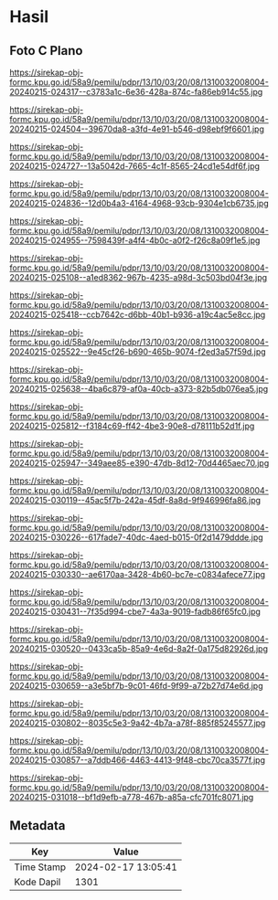 # Hasil

## Foto C Plano

https://sirekap-obj-formc.kpu.go.id/58a9/pemilu/pdpr/13/10/03/20/08/1310032008004-20240215-024317--c3783a1c-6e36-428a-874c-fa86eb914c55.jpg

https://sirekap-obj-formc.kpu.go.id/58a9/pemilu/pdpr/13/10/03/20/08/1310032008004-20240215-024504--39670da8-a3fd-4e91-b546-d98ebf9f6601.jpg

https://sirekap-obj-formc.kpu.go.id/58a9/pemilu/pdpr/13/10/03/20/08/1310032008004-20240215-024727--13a5042d-7665-4c1f-8565-24cd1e54df6f.jpg

https://sirekap-obj-formc.kpu.go.id/58a9/pemilu/pdpr/13/10/03/20/08/1310032008004-20240215-024836--12d0b4a3-4164-4968-93cb-9304e1cb6735.jpg

https://sirekap-obj-formc.kpu.go.id/58a9/pemilu/pdpr/13/10/03/20/08/1310032008004-20240215-024955--7598439f-a4f4-4b0c-a0f2-f26c8a09f1e5.jpg

https://sirekap-obj-formc.kpu.go.id/58a9/pemilu/pdpr/13/10/03/20/08/1310032008004-20240215-025108--a1ed8362-967b-4235-a98d-3c503bd04f3e.jpg

https://sirekap-obj-formc.kpu.go.id/58a9/pemilu/pdpr/13/10/03/20/08/1310032008004-20240215-025418--ccb7642c-d6bb-40b1-b936-a19c4ac5e8cc.jpg

https://sirekap-obj-formc.kpu.go.id/58a9/pemilu/pdpr/13/10/03/20/08/1310032008004-20240215-025522--9e45cf26-b690-465b-9074-f2ed3a57f59d.jpg

https://sirekap-obj-formc.kpu.go.id/58a9/pemilu/pdpr/13/10/03/20/08/1310032008004-20240215-025638--4ba6c879-af0a-40cb-a373-82b5db076ea5.jpg

https://sirekap-obj-formc.kpu.go.id/58a9/pemilu/pdpr/13/10/03/20/08/1310032008004-20240215-025812--f3184c69-ff42-4be3-90e8-d78111b52d1f.jpg

https://sirekap-obj-formc.kpu.go.id/58a9/pemilu/pdpr/13/10/03/20/08/1310032008004-20240215-025947--349aee85-e390-47db-8d12-70d4465aec70.jpg

https://sirekap-obj-formc.kpu.go.id/58a9/pemilu/pdpr/13/10/03/20/08/1310032008004-20240215-030119--45ac5f7b-242a-45df-8a8d-9f946996fa86.jpg

https://sirekap-obj-formc.kpu.go.id/58a9/pemilu/pdpr/13/10/03/20/08/1310032008004-20240215-030226--617fade7-40dc-4aed-b015-0f2d1479ddde.jpg

https://sirekap-obj-formc.kpu.go.id/58a9/pemilu/pdpr/13/10/03/20/08/1310032008004-20240215-030330--ae6170aa-3428-4b60-bc7e-c0834afece77.jpg

https://sirekap-obj-formc.kpu.go.id/58a9/pemilu/pdpr/13/10/03/20/08/1310032008004-20240215-030431--7f35d994-cbe7-4a3a-9019-fadb86f65fc0.jpg

https://sirekap-obj-formc.kpu.go.id/58a9/pemilu/pdpr/13/10/03/20/08/1310032008004-20240215-030520--0433ca5b-85a9-4e6d-8a2f-0a175d82926d.jpg

https://sirekap-obj-formc.kpu.go.id/58a9/pemilu/pdpr/13/10/03/20/08/1310032008004-20240215-030659--a3e5bf7b-9c01-46fd-9f99-a72b27d74e6d.jpg

https://sirekap-obj-formc.kpu.go.id/58a9/pemilu/pdpr/13/10/03/20/08/1310032008004-20240215-030802--8035c5e3-9a42-4b7a-a78f-885f85245577.jpg

https://sirekap-obj-formc.kpu.go.id/58a9/pemilu/pdpr/13/10/03/20/08/1310032008004-20240215-030857--a7ddb466-4463-4413-9f48-cbc70ca3577f.jpg

https://sirekap-obj-formc.kpu.go.id/58a9/pemilu/pdpr/13/10/03/20/08/1310032008004-20240215-031018--bf1d9efb-a778-467b-a85a-cfc701fc8071.jpg


## Metadata

| Key        | Value               |
| ---------- | ------------------- |
| Time Stamp | 2024-02-17 13:05:41 |
| Kode Dapil | 1301                |



